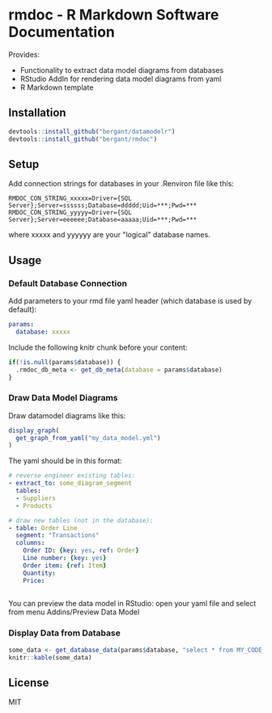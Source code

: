 # rmdoc - R Markdown Software Documentation



Provides:

- Functionality to extract data model diagrams from databases
- RStudio AddIn for rendering data model diagrams from yaml
- R Markdown template

## Installation


```r
devtools::install_github("bergant/datamodelr")
devtools::install_github("bergant/rmdoc")
```

## Setup

Add connection strings for databases in your .Renviron file like this:

```
RMDOC_CON_STRING_xxxxx=Driver={SQL Server};Server=ssssss;Database=ddddd;Uid=***;Pwd=***
RMDOC_CON_STRING_yyyyy=Driver={SQL Server};Server=eeeeee;Database=aaaaa;Uid=***;Pwd=***
```

where xxxxx and yyyyyy are your "logical" database names.

## Usage

### Default Database Connection
Add parameters to your rmd file yaml header (which database is used by default):

```yaml
params: 
  database: xxxxx
```

Include the following knitr chunk before your content:


```r
if(!is.null(params$database)) {
  .rmdoc_db_meta <- get_db_meta(database = params$database)
}
```

### Draw Data Model Diagrams

Draw datamodel diagrams like this: 


```r
display_graph(
  get_graph_from_yaml("my_data_model.yml")
)
```

The yaml should be in this format:

```yaml
# reverse engineer existing tables:
- extract_to: some_diagram_segment
  tables:
  - Suppliers
  - Products

# draw new tables (not in the database):
- table: Order Line
  segment: "Transactions"
  columns:
    Order ID: {key: yes, ref: Order}
    Line number: {key: yes}
    Order item: {ref: Item}
    Quantity:
    Price:
  
```

You can preview the data model in RStudio: 
open your yaml file and select from menu Addins/Preview Data Model
 
### Display Data from Database


```r
some_data <- get_database_data(params$database, "select * from MY_CODE_TABLE")
knitr::kable(some_data)
```


## License
MIT

